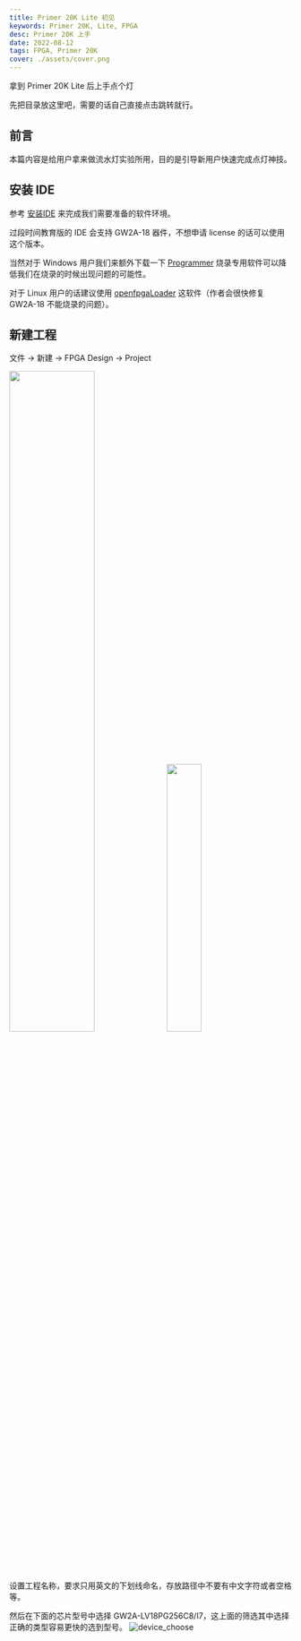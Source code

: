 ```yaml
---
title: Primer 20K Lite 初见
keywords: Primer 20K, Lite, FPGA
desc: Primer 20K 上手
date: 2022-08-12
tags: FPGA, Primer 20K
cover: ./assets/cover.png
---
```


拿到 Primer 20K Lite 后上手点个灯

<!-- more -->

先把目录放这里吧，需要的话自己直接点击跳转就行。

## 前言

本篇内容是给用户拿来做流水灯实验所用，目的是引导新用户快速完成点灯神技。

## 安装 IDE

参考 [安装IDE](https://wiki.sipeed.com/hardware/zh/tang/Tang-Nano-Doc/get_started/install-the-ide.html) 来完成我们需要准备的软件环境。

过段时间教育版的 IDE 会支持 GW2A-18 器件，不想申请 license 的话可以使用这个版本。

当然对于 Windows 用户我们来额外下载一下 [Programmer](https://dl.sipeed.com/shareURL/TANG/programmer) 烧录专用软件可以降低我们在烧录的时候出现问题的可能性。

对于 Linux 用户的话建议使用 [openfpgaLoader](https://wiki.sipeed.com/hardware/zh/tang/Tang-Nano-Doc/get_started/flash_in_linux.html) 这软件（作者会很快修复 GW2A-18 不能烧录的问题）。

## 新建工程

文件 -> 新建 -> FPGA Design -> Project

<div>
    <img src="./assets/new_project.png" width=55%>
    <img src="./assets/fpga_project.png" width=35%>
</div>

设置工程名称，要求只用英文的下划线命名，存放路径中不要有中文字符或者空格等。

然后在下面的芯片型号中选择 GW2A-LV18PG256C8/I7，这上面的筛选其中选择正确的类型容易更快的选到型号。
![device_choose](./assets/device_choose.png)

